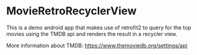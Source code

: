 # MovieRetroRecyclerView

This is a demo android app that makes use of retrofit2 to query for the top movies using the TMDB api and renders the result in a recycler view.

More information about TMDB: https://www.themoviedb.org/settings/api 
